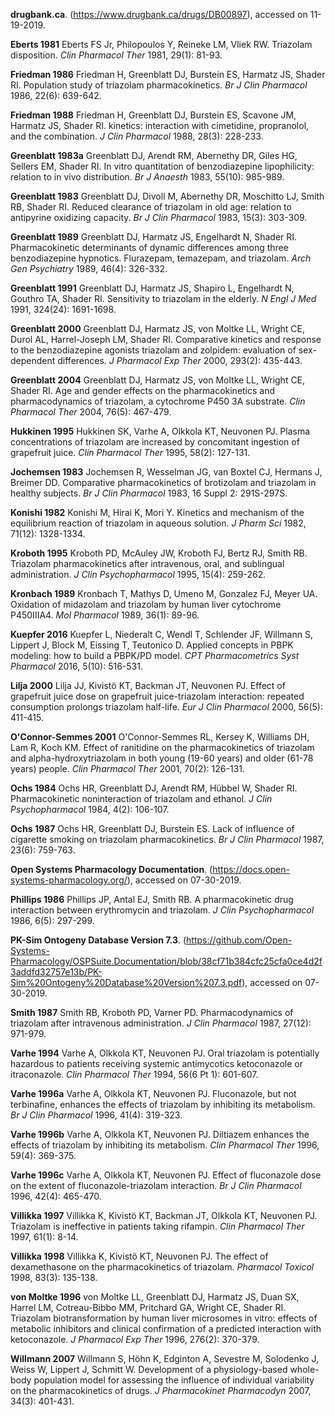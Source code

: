 **drugbank.ca**. (https://www.drugbank.ca/drugs/DB00897), accessed on 11-19-2019.

**Eberts  1981** Eberts FS Jr, Philopoulos Y, Reineke LM, Vliek RW. Triazolam disposition. *Clin Pharmacol Ther* 1981, 29(1): 81-93.

**Friedman 1986** Friedman H, Greenblatt DJ, Burstein ES, Harmatz JS, Shader RI. Population study of triazolam pharmacokinetics. *Br J Clin Pharmacol* 1986, 22(6): 639-642.

**Friedman 1988** Friedman H, Greenblatt DJ, Burstein ES, Scavone JM, Harmatz JS, Shader RI.  kinetics: interaction with cimetidine, propranolol, and the combination. *J Clin Pharmacol* 1988, 28(3): 228-233.

**Greenblatt 1983a** Greenblatt DJ, Arendt RM, Abernethy DR, Giles HG, Sellers EM, Shader RI. In vitro quantitation of benzodiazepine lipophilicity: relation to in vivo distribution. *Br J Anaesth* 1983, 55(10): 985-989.

**Greenblatt 1983** Greenblatt DJ, Divoll M, Abernethy DR, Moschitto LJ, Smith RB, Shader RI. Reduced clearance of triazolam in old age: relation to antipyrine oxidizing capacity. *Br J Clin Pharmacol* 1983, 15(3): 303-309.

**Greenblatt 1989** Greenblatt DJ, Harmatz JS, Engelhardt N, Shader RI. Pharmacokinetic determinants of dynamic differences among three benzodiazepine hypnotics. Flurazepam, temazepam, and triazolam. *Arch Gen Psychiatry* 1989, 46(4): 326-332.

**Greenblatt 1991** Greenblatt DJ, Harmatz JS, Shapiro L, Engelhardt N, Gouthro TA, Shader RI. Sensitivity to triazolam in the elderly. *N Engl J Med* 1991, 324(24): 1691-1698.

**Greenblatt 2000** Greenblatt DJ, Harmatz JS, von Moltke LL, Wright CE, Durol AL, Harrel-Joseph LM, Shader RI. Comparative kinetics and response to the benzodiazepine agonists triazolam and zolpidem: evaluation of sex-dependent differences. *J Pharmacol Exp Ther* 2000, 293(2): 435-443.

**Greenblatt 2004** Greenblatt DJ, Harmatz JS, von Moltke LL, Wright CE, Shader RI. Age and gender effects on the pharmacokinetics and pharmacodynamics of triazolam, a cytochrome P450 3A substrate. *Clin Pharmacol Ther* 2004, 76(5): 467-479.

**Hukkinen 1995** Hukkinen SK, Varhe A, Olkkola KT, Neuvonen PJ. Plasma concentrations of triazolam are increased by concomitant ingestion of grapefruit juice. *Clin Pharmacol Ther* 1995, 58(2): 127-131.

**Jochemsen 1983** Jochemsen R, Wesselman JG, van Boxtel CJ, Hermans J, Breimer DD. Comparative pharmacokinetics of brotizolam and triazolam in healthy subjects. *Br J Clin Pharmacol* 1983, 16 Suppl 2: 291S-297S.

**Konishi 1982** Konishi M, Hirai K, Mori Y. Kinetics and mechanism of the equilibrium reaction of triazolam in aqueous solution. *J Pharm Sci* 1982, 71(12): 1328-1334.

**Kroboth 1995** Kroboth PD, McAuley JW, Kroboth FJ, Bertz RJ, Smith RB. Triazolam pharmacokinetics after intravenous, oral, and sublingual administration. *J Clin Psychopharmacol* 1995, 15(4): 259-262.

**Kronbach 1989** Kronbach T, Mathys D, Umeno M, Gonzalez FJ, Meyer UA. Oxidation of midazolam and triazolam by human liver cytochrome P450IIIA4. *Mol Pharmacol* 1989, 36(1): 89-96.

**Kuepfer 2016** Kuepfer L, Niederalt C, Wendl T, Schlender JF, Willmann S, Lippert J, Block M, Eissing T, Teutonico D. Applied concepts in PBPK modeling: how to build a PBPK/PD model. *CPT Pharmacometrics Syst Pharmacol* 2016, 5(10): 516-531.

**Lilja 2000** Lilja JJ, Kivistö KT, Backman JT, Neuvonen PJ. Effect of grapefruit juice dose on grapefruit juice-triazolam interaction: repeated consumption prolongs triazolam half-life. *Eur J Clin Pharmacol* 2000, 56(5): 411-415.

**O'Connor-Semmes 2001** O'Connor-Semmes RL, Kersey K, Williams DH, Lam R, Koch KM. Effect of ranitidine on the pharmacokinetics of triazolam and alpha-hydroxytriazolam in both young (19-60 years) and older (61-78 years) people. *Clin Pharmacol Ther* 2001, 70(2): 126-131.

**Ochs 1984** Ochs HR, Greenblatt DJ, Arendt RM, Hübbel W, Shader RI. Pharmacokinetic noninteraction of triazolam and ethanol. *J Clin Psychopharmacol* 1984, 4(2): 106-107.

**Ochs 1987** Ochs HR, Greenblatt DJ, Burstein ES. Lack of influence of cigarette smoking on triazolam pharmacokinetics. *Br J Clin Pharmacol* 1987, 23(6): 759-763.

**Open Systems Pharmacology Documentation**. (https://docs.open-systems-pharmacology.org/), accessed on 07-30-2019.

**Phillips 1986** Phillips JP, Antal EJ, Smith RB. A pharmacokinetic drug interaction between erythromycin and triazolam. *J Clin Psychopharmacol* 1986, 6(5): 297-299.

**PK-Sim Ontogeny Database Version 7.3**. (https://github.com/Open-Systems-Pharmacology/OSPSuite.Documentation/blob/38cf71b384cfc25cfa0ce4d2f3addfd32757e13b/PK-Sim%20Ontogeny%20Database%20Version%207.3.pdf), accessed on 07-30-2019.

**Smith 1987** Smith RB, Kroboth PD, Varner PD. Pharmacodynamics of triazolam after intravenous administration. *J Clin Pharmacol* 1987, 27(12): 971-979.

**Varhe 1994** Varhe A, Olkkola KT, Neuvonen PJ. Oral triazolam is potentially hazardous to patients receiving systemic antimycotics ketoconazole or itraconazole. *Clin Pharmacol Ther* 1994, 56(6 Pt 1): 601-607.

**Varhe 1996a** Varhe A, Olkkola KT, Neuvonen PJ. Fluconazole, but not terbinafine, enhances the effects of triazolam by inhibiting its metabolism. *Br J Clin Pharmacol* 1996, 41(4): 319-323.

**Varhe 1996b** Varhe A, Olkkola KT, Neuvonen PJ. Diltiazem enhances the effects of triazolam by inhibiting its metabolism. *Clin Pharmacol Ther* 1996, 59(4): 369-375.

**Varhe 1996c** Varhe A, Olkkola KT, Neuvonen PJ. Effect of fluconazole dose on the extent of fluconazole-triazolam interaction. *Br J Clin Pharmacol* 1996, 42(4): 465-470.

**Villikka 1997** Villikka K, Kivistö KT, Backman JT, Olkkola KT, Neuvonen PJ. Triazolam is ineffective in patients taking rifampin. *Clin Pharmacol Ther* 1997, 61(1): 8-14.

**Villikka 1998** Villikka K, Kivistö KT, Neuvonen PJ. The effect of dexamethasone on the pharmacokinetics of triazolam. *Pharmacol Toxicol* 1998, 83(3): 135-138.

**von Moltke 1996** von Moltke LL, Greenblatt DJ, Harmatz JS, Duan SX, Harrel LM, Cotreau-Bibbo MM, Pritchard GA, Wright CE, Shader RI. Triazolam biotransformation by human liver microsomes in vitro: effects of metabolic inhibitors and clinical confirmation of a predicted interaction with ketoconazole. *J Pharmacol Exp Ther* 1996, 276(2): 370-379.

**Willmann 2007** Willmann S, Höhn K, Edginton A, Sevestre M, Solodenko J, Weiss W, Lippert J, Schmitt W. Development of a physiology-based whole-body population model for assessing the influence of individual variability on the pharmacokinetics of drugs. *J Pharmacokinet Pharmacodyn* 2007, 34(3): 401-431.